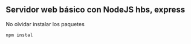 ## Servidor web básico con NodeJS hbs, express

No olvidar instalar los paquetes


```
npm instal 
```